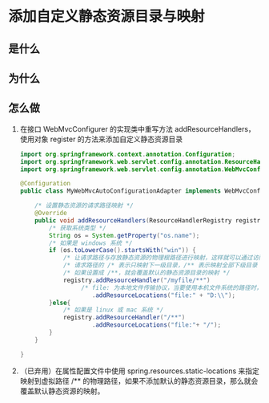 # 添加自定义静态资源目录与映射

## 是什么

## 为什么

## 怎么做

1. 在接口 WebMvcConfigurer 的实现类中重写方法 addResourceHandlers，使用对象 register 的方法来添加自定义静态资源目录

   ```java
   import org.springframework.context.annotation.Configuration;
   import org.springframework.web.servlet.config.annotation.ResourceHandlerRegistry;
   import org.springframework.web.servlet.config.annotation.WebMvcConfigurer;
   
   @Configuration
   public class MyWebMvcAutoConfigurationAdapter implements WebMvcConfigurer {
   
       /* 设置静态资源的请求路径映射 */
       @Override
       public void addResourceHandlers(ResourceHandlerRegistry registry) {
           /* 获取系统类型 */
           String os = System.getProperty("os.name");
           /* 如果是 windows 系统 */
           if (os.toLowerCase().startsWith("win")) {
               /* 让请求路径与存放静态资源的物理根路径进行映射，这样就可以通过访问请求路径来获取静态资源 */
               /* 请求路径的 /* 表示只映射下一级目录，/** 表示映射全部下级目录 */
               /* 如果设置成 /**，就会覆盖默认的静态资源目录的映射 */
               registry.addResourceHandler("/myfile/**")
                   	/* file: 为本地文件传输协议，当要使用本机文件系统的路径时，就要这个协议来指明 */
                       .addResourceLocations("file:" + "D:\\");
           }else{
               /* 如果是 linux 或 mac 系统 */
               registry.addResourceHandler("/**")
                       .addResourceLocations("file:"+ "/");
           }
       }
   
   }
   ```

   

2. （已弃用）在属性配置文件中使用 spring.resources.static-locations 来指定映射到虚拟路径 /** 的物理路径，如果不添加默认的静态资源目录，那么就会覆盖默认静态资源的映射。
